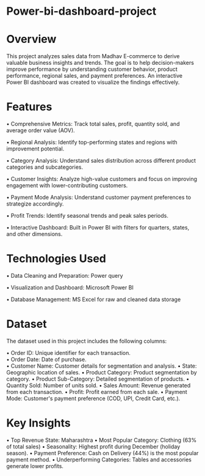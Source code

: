 # Power-bi-dashboard-project

# Overview


This project analyzes sales data from Madhav E-commerce to derive valuable business insights and trends. The goal is to help decision-makers improve performance by understanding customer behavior, product performance, regional sales, and payment preferences. An interactive Power BI dashboard was created to visualize the findings effectively.

# Features


•	Comprehensive Metrics: Track total sales, profit, quantity sold, and average order value (AOV).

•	Regional Analysis: Identify top-performing states and regions with improvement potential.

•	Category Analysis: Understand sales distribution across different product categories and subcategories.

•	Customer Insights: Analyze high-value customers and focus on improving engagement with lower-contributing customers.

•	Payment Mode Analysis: Understand customer payment preferences to strategize accordingly.

•	Profit Trends: Identify seasonal trends and peak sales periods.

•	Interactive Dashboard: Built in Power BI with filters for quarters, states, and other dimensions.

# Technologies Used


•	Data Cleaning and Preparation: Power query

•	Visualization and Dashboard: Microsoft Power BI

•	Database Management: MS Excel for raw and cleaned data storage

# Dataset


The dataset used in this project includes the following columns:

•	Order ID: Unique identifier for each transaction.                                                                                                                                                                                                                                                                                                                                     
•	Order Date: Date of purchase.                                                                                                                                                                                      
•	Customer Name: Customer details for segmentation and analysis.
•	State: Geographic location of sales.
•	Product Category: Product segmentation by category.
•	Product Sub-Category: Detailed segmentation of products.
•	Quantity Sold: Number of units sold.
•	Sales Amount: Revenue generated from each transaction.
•	Profit: Profit earned from each sale.
•	Payment Mode: Customer's payment preference (COD, UPI, Credit Card, etc.).

# Key Insights


•	Top Revenue State: Maharashtra
•	Most Popular Category: Clothing (63% of total sales)
•	Seasonality: Highest profit during December (holiday season).
•	Payment Preference: Cash on Delivery (44%) is the most popular payment method.
•	Underperforming Categories: Tables and accessories generate lower profits.







